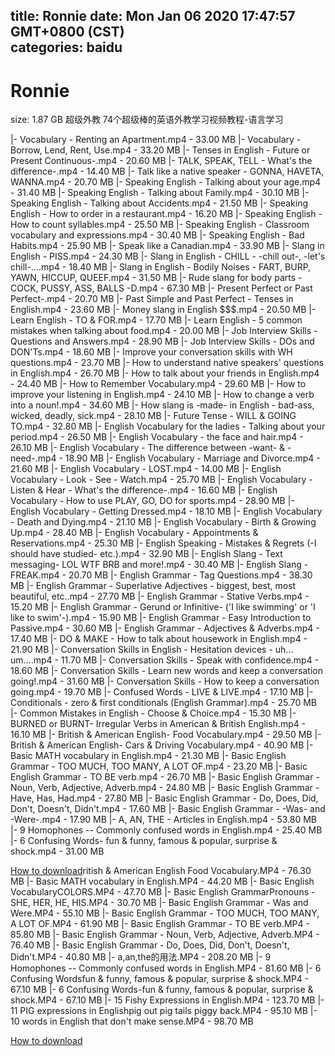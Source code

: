 
title: Ronnie
date: Mon Jan 06 2020 17:47:57 GMT+0800 (CST)    
categories: baidu
---

# Ronnie
size: 1.87 GB
 超级外教 74个超级棒的英语外教学习视频教程-语言学习
 
|- Vocabulary - Renting an Apartment.mp4 - 33.00 MB
|- Vocabulary - Borrow, Lend, Rent, Use.mp4 - 33.20 MB
|- Tenses in English - Future or Present Continuous-.mp4 - 20.60 MB
|- TALK, SPEAK, TELL - What's the difference-.mp4 - 14.40 MB
|- Talk like a native speaker - GONNA, HAVETA, WANNA.mp4 - 20.70 MB
|- Speaking English - Talking about your age.mp4 - 31.40 MB
|- Speaking English - Talking about Family.mp4 - 30.10 MB
|- Speaking English - Talking about Accidents.mp4 - 21.50 MB
|- Speaking English - How to order in a restaurant.mp4 - 16.20 MB
|- Speaking English - How to count syllables.mp4 - 25.50 MB
|- Speaking English - Classroom vocabulary and expressions.mp4 - 30.40 MB
|- Speaking English - Bad Habits.mp4 - 25.90 MB
|- Speak like a Canadian.mp4 - 33.90 MB
|- Slang in English - PISS.mp4 - 24.30 MB
|- Slang in English - CHILL - -chill out-, -let's chill-....mp4 - 18.40 MB
|- Slang in English - Bodily Noises - FART, BURP, YAWN, HICCUP, QUEEF.mp4 - 31.50 MB
|- Rude slang for body parts - COCK, PUSSY, ASS, BALLS -D.mp4 - 67.30 MB
|- Present Perfect or Past Perfect-.mp4 - 20.70 MB
|- Past Simple and Past Perfect - Tenses in English.mp4 - 23.60 MB
|- Money slang in English $$$.mp4 - 20.50 MB
|- Learn English - TO & FOR.mp4 - 17.70 MB
|- Learn English - 5 common mistakes when talking about food.mp4 - 20.00 MB
|- Job Interview Skills - Questions and Answers.mp4 - 28.90 MB
|- Job Interview Skills - DOs and DON'Ts.mp4 - 18.60 MB
|- Improve your conversation skills with WH questions.mp4 - 23.70 MB
|- How to understand native speakers' questions in English.mp4 - 26.70 MB
|- How to talk about your friends in English.mp4 - 24.40 MB
|- How to Remember Vocabulary.mp4 - 29.60 MB
|- How to improve your listening in English.mp4 - 24.10 MB
|- How to change a verb into a noun!.mp4 - 34.60 MB
|- How slang is -made- in English - bad-ass, wicked, deadly, sick.mp4 - 28.10 MB
|- Future Tense - WILL & GOING TO.mp4 - 32.80 MB
|- English Vocabulary for the ladies - Talking about your period.mp4 - 26.50 MB
|- English Vocabulary - the face and hair.mp4 - 26.10 MB
|- English Vocabulary - The difference between -want- & -need-.mp4 - 18.90 MB
|- English Vocabulary - Marriage and Divorce.mp4 - 21.60 MB
|- English Vocabulary - LOST.mp4 - 14.00 MB
|- English Vocabulary - Look - See - Watch.mp4 - 25.70 MB
|- English Vocabulary - Listen & Hear - What's the difference-.mp4 - 16.60 MB
|- English Vocabulary - How to use PLAY, GO, DO for sports.mp4 - 28.90 MB
|- English Vocabulary - Getting Dressed.mp4 - 18.10 MB
|- English Vocabulary - Death and Dying.mp4 - 21.10 MB
|- English Vocabulary - Birth & Growing Up.mp4 - 28.40 MB
|- English Vocabulary - Appointments & Reservations.mp4 - 25.30 MB
|- English Speaking - Mistakes & Regrets (-I should have studied- etc.).mp4 - 32.90 MB
|- English Slang - Text messaging- LOL WTF BRB and more!.mp4 - 30.40 MB
|- English Slang - FREAK.mp4 - 20.70 MB
|- English Grammar - Tag Questions.mp4 - 38.30 MB
|- English Grammar - Superlative Adjectives - biggest, best, most beautiful, etc..mp4 - 27.70 MB
|- English Grammar - Stative Verbs.mp4 - 15.20 MB
|- English Grammar - Gerund or Infinitive- ('I like swimming' or 'I like to swim'-).mp4 - 15.90 MB
|- English Grammar - Easy Introduction to Passive.mp4 - 30.60 MB
|- English Grammar - Adjectives & Adverbs.mp4 - 17.40 MB
|- DO & MAKE - How to talk about housework in English.mp4 - 21.90 MB
|- Conversation Skills in English - Hesitation devices - uh... um....mp4 - 11.70 MB
|- Conversation Skills - Speak with confidence.mp4 - 18.60 MB
|- Conversation Skills - Learn new words and keep a conversation going!.mp4 - 31.60 MB
|- Conversation Skills - How to keep a conversation going.mp4 - 19.70 MB
|- Confused Words - LIVE & LIVE.mp4 - 17.10 MB
|- Conditionals - zero & first conditionals (English Grammar).mp4 - 25.70 MB
|- Common Mistakes in English - Choose & Choice.mp4 - 15.30 MB
|- BURNED or BURNT- Irregular Verbs in American & British English.mp4 - 16.10 MB
|- British & American English- Food Vocabulary.mp4 - 29.50 MB
|- British & American English- Cars & Driving Vocabulary.mp4 - 40.90 MB
|- Basic MATH vocabulary in English.mp4 - 21.30 MB
|- Basic English Grammar - TOO MUCH, TOO MANY, A LOT OF.mp4 - 23.20 MB
|- Basic English Grammar - TO BE verb.mp4 - 26.70 MB
|- Basic English Grammar - Noun, Verb, Adjective, Adverb.mp4 - 24.80 MB
|- Basic English Grammar - Have, Has, Had.mp4 - 27.80 MB
|- Basic English Grammar - Do, Does, Did, Don't, Doesn't, Didn't.mp4 - 17.60 MB
|- Basic English Grammar - -Was- and -Were-.mp4 - 17.90 MB
|- A, AN, THE - Articles in English.mp4 - 53.80 MB
|- 9 Homophones -- Commonly confused words in English.mp4 - 25.40 MB
|- 6 Confusing Words- fun & funny, famous & popular, surprise & shock.mp4 - 31.00 MB

[How to download](https://bpcam.bemobtrk.com/go/2ceec3aa-1ca2-46d6-b9ff-aaa5c184517c?jno=4523)ritish & American English Food Vocabulary.MP4 - 76.30 MB
|- Basic MATH vocabulary in English.MP4 - 44.20 MB
|- Basic English VocabularyCOLORS.MP4 - 47.70 MB
|- Basic English GrammarPronouns - SHE, HER, HE, HIS.MP4 - 30.70 MB
|- Basic English Grammar - Was and Were.MP4 - 55.10 MB
|- Basic English Grammar - TOO MUCH, TOO MANY, A LOT OF.MP4 - 61.90 MB
|- Basic English Grammar - TO BE verb.MP4 - 85.80 MB
|- Basic English Grammar - Noun, Verb, Adjective, Adverb.MP4 - 76.40 MB
|- Basic English Grammar - Do, Does, Did, Don't, Doesn't, Didn't.MP4 - 40.80 MB
|- a,an,the的用法.MP4 - 208.20 MB
|- 9 Homophones -- Commonly confused words in English.MP4 - 81.60 MB
|- 6 Confusing Wordsfun & funny, famous & popular, surprise & shock.MP4 - 67.10 MB
|- 6 Confusing Words-fun & funny, famous & popular, surprise & shock.MP4 - 67.10 MB
|- 15 Fishy Expressions in English.MP4 - 123.70 MB
|- 11 PIG expressions in Englishpig out pig tails piggy back.MP4 - 95.10 MB
|- 10 words in English that don't make sense.MP4 - 98.70 MB

[How to download](https://bpcam.bemobtrk.com/go/2ceec3aa-1ca2-46d6-b9ff-aaa5c184517c?jno=4517)